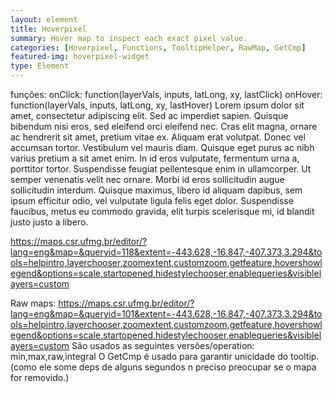 ```yaml
---
layout: element
title: Hoverpixel
summary: Hover map to inspect each exact pixel value.
categories: [Hoverpixel, Functions, TooltipHelper, RawMap, GetCmp]
featured-img: hoverpixel-widget
type: Element
---
```


funções:
    onClick: function(layerVals, inputs, latLong, xy, lastClick)
    onHover: function(layerVals, inputs, latLong, xy, lastHover)
Lorem ipsum dolor sit amet, consectetur adipiscing elit. Sed ac imperdiet sapien. Quisque bibendum nisi eros, sed eleifend orci eleifend nec. Cras elit magna, ornare ac hendrerit sit amet, pretium vitae ex. Aliquam erat volutpat. Donec vel accumsan tortor. Vestibulum vel mauris diam. Quisque eget purus ac nibh varius pretium a sit amet enim. In id eros vulputate, fermentum urna a, porttitor tortor. Suspendisse feugiat pellentesque enim in ullamcorper. Ut semper venenatis velit nec ornare. Morbi id eros sollicitudin augue sollicitudin interdum. Quisque maximus, libero id aliquam dapibus, sem ipsum efficitur odio, vel vulputate ligula felis eget dolor. Suspendisse faucibus, metus eu commodo gravida, elit turpis scelerisque mi, id blandit justo justo a libero.

https://maps.csr.ufmg.br/editor/?lang=eng&map=&queryid=118&extent=-443.628,-16.847,-407.373,3.294&tools=helpintro,layerchooser,zoomextent,customzoom,getfeature,hovershowlegend&options=scale,startopened,hidestylechooser,enablequeries&visiblelayers=custom


Raw maps:
https://maps.csr.ufmg.br/editor/?lang=eng&map=&queryid=101&extent=-443.628,-16.847,-407.373,3.294&tools=helpintro,layerchooser,zoomextent,customzoom,getfeature,hovershowlegend&options=scale,startopened,hidestylechooser,enablequeries&visiblelayers=custom
    São usados as seguintes versões/operation: min,max,raw,integral
    O GetCmp é usado para garantir unicidade do tooltip. (como ele some deps de alguns segundos n preciso preocupar se o mapa for removido.)

